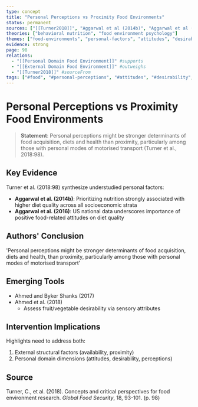 ```yaml
---
type: concept
title: "Personal Perceptions vs Proximity Food Environments"
status: permanent
sources: ["[[Turner2018]]", "Aggarwal et al (2014b)", "Aggarwal et al (2016)"]
theories: ["behavioral nutrition", "food environment psychology"]
themes: ["food-environments", "personal-factors", "attitudes", "desirability", "proximity"]
evidence: strong
page: 98
relations:
  - "[[Personal Domain Food Environment]]" #supports
  - "[[External Domain Food Environment]]" #outweighs
  - "[[Turner2018]]" #sourceFrom
tags: ["#food", "#personal-perceptions", "#attitudes", "#desirability", "#proximity", "#evidence", "#Turner2018"]
---
```


# Personal Perceptions vs Proximity Food Environments

> **Statement**: Personal perceptions might be stronger determinants of food acquisition, diets and health than proximity, particularly among those with personal modes of motorised transport (Turner et al., 2018:98).

## Key Evidence

Turner et al. (2018:98) synthesize understudied personal factors:

- **Aggarwal et al. (2014b)**: Prioritizing nutrition strongly associated with higher diet quality across all socioeconomic strata
- **Aggarwal et al. (2016)**: US national data underscores importance of positive food-related attitudes on diet quality

## Authors' Conclusion

'Personal perceptions might be stronger determinants of food acquisition, diets and health, than proximity, particularly among those with personal modes of motorised transport'

## Emerging Tools

- Ahmed and Byker Shanks (2017)
- Ahmed et al. (2018)
  - Assess fruit/vegetable desirability via sensory attributes

## Intervention Implications

Highlights need to address both:
1. External structural factors (availability, proximity)
2. Personal domain dimensions (attitudes, desirability, perceptions)

## Source

Turner, C., et al. (2018). Concepts and critical perspectives for food environment research. *Global Food Security*, 18, 93-101. (p. 98)

